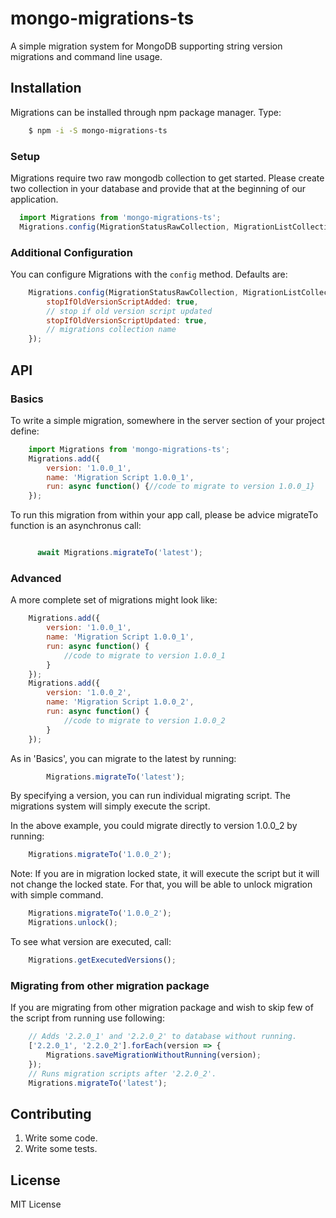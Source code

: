 # mongo-migrations-ts

A simple migration system for MongoDB supporting string version migrations and command line usage.

## Installation

Migrations can be installed through npm package manager. Type:

``` sh
    $ npm -i -S mongo-migrations-ts
```
### Setup
Migrations require two raw mongodb collection to get started. Please create two collection in your database and provide that at the beginning of our application.
```javascript
  import Migrations from 'mongo-migrations-ts';
  Migrations.config(MigrationStatusRawCollection, MigrationListCollection);
```

### Additional Configuration

You can configure Migrations with the `config` method. Defaults are:

``` javascript
    Migrations.config(MigrationStatusRawCollection, MigrationListCollection, {
        stopIfOldVersionScriptAdded: true,
        // stop if old version script updated
        stopIfOldVersionScriptUpdated: true,
        // migrations collection name
    });
```

## API

### Basics

To write a simple migration, somewhere in the server section of your project define:

``` javascript
    import Migrations from 'mongo-migrations-ts';
    Migrations.add({
        version: '1.0.0_1',
        name: 'Migration Script 1.0.0_1',
        run: async function() {//code to migrate to version 1.0.0_1}
    });
```

To run this migration from within your app call, please be advice migrateTo function is an asynchronus call:

``` javascript

      await Migrations.migrateTo('latest');

```

### Advanced

A more complete set of migrations might look like:

``` javascript
    Migrations.add({
        version: '1.0.0_1',
        name: 'Migration Script 1.0.0_1',
        run: async function() {
            //code to migrate to version 1.0.0_1
        }
    });
    Migrations.add({
        version: '1.0.0_2',
        name: 'Migration Script 1.0.0_2',
        run: async function() {
            //code to migrate to version 1.0.0_2
        }
    });
```

As in 'Basics', you can migrate to the latest by running:

``` javascript
        Migrations.migrateTo('latest');
```

By specifying a version, you can run individual migrating script. The migrations system will simply execute the script.  

In the above example, you could migrate directly to version 1.0.0_2 by running:

``` javascript
    Migrations.migrateTo('1.0.0_2');
```

 Note: If you are in migration locked state, it will execute the script but it will not change the locked state. For that, you will be able to unlock migration with simple command.

``` javascript
    Migrations.migrateTo('1.0.0_2');
    Migrations.unlock();
```
    
To see what version are executed, call:

``` javascript
    Migrations.getExecutedVersions();
```

### Migrating from other migration package
If you are migrating from other migration package and wish to skip few of the script from running use following:
```javascript
    // Adds '2.2.0_1' and '2.2.0_2' to database without running.
    ['2.2.0_1', '2.2.0_2'].forEach(version => {
        Migrations.saveMigrationWithoutRunning(version);
    });
    // Runs migration scripts after '2.2.0_2'.
    Migrations.migrateTo('latest');
```

## Contributing

1. Write some code.
2. Write some tests.

## License
MIT License